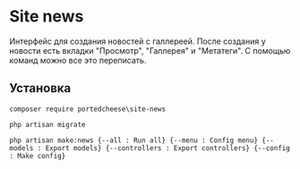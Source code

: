 # Site news

Интерфейс для создания новостей с галлереей. После создания у новости есть вкладки "Просмотр", "Галлерея" и "Метатеги". С помощью команд можно все это переписать.

## Установка

`composer require portedcheese\site-news`

`php artisan migrate`

`php artisan make:news
                    {--all : Run all}
                    {--menu : Config menu}
                    {--models : Export models}
                    {--controllers : Export controllers}
                    {--config : Make config}`

